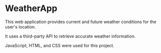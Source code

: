 # WeatherApp

This web application provides current and future weather conditions for the user's location.

It uses a third-party API to retrieve accurate weather information.

JavaScript, HTML, and CSS were used for this project.
